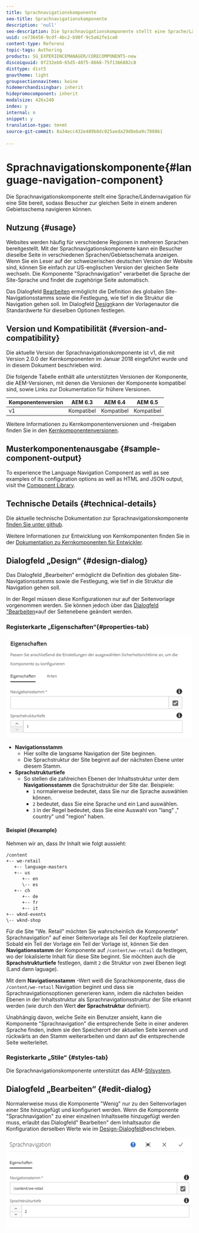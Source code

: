 ```yaml
---
title: Sprachnavigationskomponente
seo-title: Sprachnavigationskomponente
description: 'null'
seo-description: Die Sprachnavigationskomponente stellt eine Sprache/Ländernavigation für eine Site bereit, sodass Besucher zur gleichen Seite in einem anderen Gebietsschema navigieren können.
uuid: ce736458-9cdf-4bc2-b90f-9c5a62fe1ca0
content-type: Referenz
topic-tags: Authoring
products: SG_EXPERIENCEMANAGER/CORECOMPONENTS-new
discoiquuid: 8f232eb0-65d5-4075-8668-75f1366882c8
disttype: dist5
gnavtheme: light
groupsectionnavitems: keine
hidemerchandisingbar: inherit
hidepromocomponent: inherit
modalsize: 426x240
index: y
internal: n
snippet: y
translation-type: tm+mt
source-git-commit: 8a34ecc432e489b8dc025aeda29d8eba9c788861

---
```



# Sprachnavigationskomponente{#language-navigation-component}

Die Sprachnavigationskomponente stellt eine Sprache/Ländernavigation für eine Site bereit, sodass Besucher zur gleichen Seite in einem anderen Gebietsschema navigieren können.

## Nutzung {#usage}

Websites werden häufig für verschiedene Regionen in mehreren Sprachen bereitgestellt. Mit der Sprachnavigationskomponente kann ein Besucher dieselbe Seite in verschiedenen Sprachen/Gebietsschemata anzeigen. Wenn Sie ein Leser auf der schweizerischen deutschen Version der Website sind, können Sie einfach zur US-englischen Version der gleichen Seite wechseln. Die Komponente "Sprachnavigation" verarbeitet die Sprache der Site-Sprache und findet die zugehörige Seite automatisch.

Das Dialogfeld [Bearbeiten](#edit-dialog) ermöglicht die Definition des globalen Site-Navigationsstamms sowie die Festlegung, wie tief in die Struktur die Navigation gehen soll. Im Dialogfeld [Design](#design-dialog)kann der Vorlagenautor die Standardwerte für dieselben Optionen festlegen.

## Version und Kompatibilität {#version-and-compatibility}

Die aktuelle Version der Sprachnavigationskomponente ist v1, die mit Version 2.0.0 der Kernkomponenten im Januar 2018 eingeführt wurde und in diesem Dokument beschrieben wird.

Die folgende Tabelle enthält alle unterstützten Versionen der Komponente, die AEM-Versionen, mit denen die Versionen der Komponente kompatibel sind, sowie Links zur Dokumentation für frühere Versionen.

| Komponentenversion | AEM 6.3 | AEM 6.4 | AEM 6.5 |
|--- |--- |--- |--- |
| v1 | Kompatibel | Kompatibel | Kompatibel |

Weitere Informationen zu Kernkomponentenversionen und -freigaben finden Sie in den [Kernkomponentenversionen](versions.md).

## Musterkomponentenausgabe {#sample-component-output}

To experience the Language Navigation Component as well as see examples of its configuration options as well as HTML and JSON output, visit the [Component Library](http://opensource.adobe.com/aem-core-wcm-components/library/language-navigation/language-structure/us/en/language-navigation.html).

## Technische Details {#technical-details}

Die aktuelle technische Dokumentation zur Sprachnavigationskomponente [finden Sie unter github](https://github.com/adobe/aem-core-wcm-components/blob/master/content/src/content/jcr_root/apps/core/wcm/components/languagenavigation/v1/languagenavigation).

Weitere Informationen zur Entwicklung von Kernkomponenten finden Sie in der [Dokumentation zu Kernkomponenten für Entwickler](developing.md).

## Dialogfeld „Design“ {#design-dialog}

Das Dialogfeld „Bearbeiten“ ermöglicht die Definition des globalen Site-Navigationsstamms sowie die Festlegung, wie tief in die Struktur die Navigation gehen soll.

In der Regel müssen diese Konfigurationen nur auf der Seitenvorlage vorgenommen werden. Sie können jedoch über das [Dialogfeld "Bearbeiten](#edit-dialog)«auf der Seitenebene geändert werden.

### Registerkarte „Eigenschaften“{#properties-tab}

![](assets/screen_shot_2018-01-12at133642.png)

* **Navigationsstamm**
   * Hier sollte die langsame Navigation der Site beginnen.
   * Die Sprachstruktur der Site beginnt auf der nächsten Ebene unter diesem Stamm.
* **Sprachstrukturtiefe**
   * So stellen die zahlreichen Ebenen der Inhaltsstruktur unter dem **Navigationsstamm** die Sprachstruktur der Site dar. Beispiele:
      * `1` normalerweise bedeutet, dass Sie nur die Sprache auswählen können.
      * `2` bedeutet, dass Sie eine Sprache und ein Land auswählen.
      * `3` in der Regel bedeutet, dass Sie eine Auswahl von "lang" ," country" und "region" haben.

#### Beispiel {#example}

Nehmen wir an, dass Ihr Inhalt wie folgt aussieht:

```
/content
+-- we-retail
   +-- language-masters
   +-- us
      +-- en
      \-- es
   +-- ch
      +-- de
      +-- fr
      +-- it
+-- wknd-events
\-- wknd-shop
```

Für die Site "We. Retail" möchten Sie wahrscheinlich die Komponente" Sprachnavigation" auf einer Seitenvorlage als Teil der Kopfzeile platzieren. Sobald ein Teil der Vorlage ein Teil der Vorlage ist, können Sie den **Navigationsstamm** der Komponente auf `/content/we-retail` da festlegen, wo der lokalisierte Inhalt für diese Site beginnt. Sie möchten auch die **Sprachstrukturtiefe** festlegen, damit `2` die Struktur von zwei Ebenen liegt (Land dann laguage).

Mit dem **Navigationsstamm** -Wert weiß die Sprachkomponente, dass die `/content/we-retail` Navigation beginnt und dass sie Sprachnavigationsoptionen generieren kann, indem die nächsten beiden Ebenen in der Inhaltsstruktur als Sprachnavigationsstruktur der Site erkannt werden (wie durch den Wert **der Sprachstruktur** definiert).

Unabhängig davon, welche Seite ein Benutzer ansieht, kann die Komponente "Sprachnavigation" die entsprechende Seite in einer anderen Sprache finden, indem sie den Speicherort der aktuellen Seite kennen und rückwärts an den Stamm weiterarbeiten und dann auf die entsprechende Seite weiterleitet.

### Registerkarte „Stile“ {#styles-tab}

Die Sprachnavigationskomponente unterstützt das AEM-[Stilsystem](authoring.md#component-styling).

## Dialogfeld „Bearbeiten“ {#edit-dialog}

Normalerweise muss die Komponente "Wenig" nur zu den Seitenvorlagen einer Site hinzugefügt und konfiguriert werden. Wenn die Komponente "Sprachnavigation" zu einer einzelnen Inhaltsseite hinzugefügt werden muss, erlaubt das Dialogfeld" Bearbeiten" dem Inhaltsautor die Konfiguration derselben Werte wie im [Design-Dialogfeld](#design-dialog)beschrieben.

![](assets/screen_shot_2018-01-12at133353.png)
